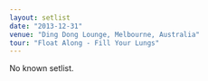 ```yaml
---
layout: setlist
date: "2013-12-31"
venue: "Ding Dong Lounge, Melbourne, Australia"
tour: "Float Along - Fill Your Lungs"
---
```


No known setlist.
